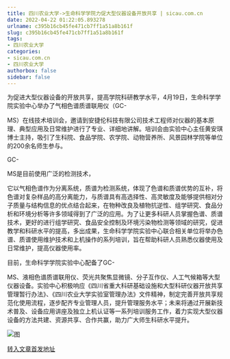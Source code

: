 ```yaml
---
title: 四川农业大学->生命科学学院力促大型仪器设备开放共享 | sicau.com.cn
date: 2022-04-22 01:22:05.893278
urlname: c395b16cb45fe471cb7ff1a51a8b161f
slug: c395b16cb45fe471cb7ff1a51a8b161f
tags: 
- 四川农业大学
categories:
- sicau.com.cn
- 四川农业大学
authorbox: false
sidebar: false
---
```

为促进大型仪器设备的开放共享，提高学院科研教学水平，4月19日，生命科学学院实验中心举办了气相色谱质谱联用仪（GC-

MS）在线技术培训会，邀请到安捷伦科技有限公司技术工程师对仪器的基本原理、典型应用及日常维护进行了专业、详细地讲解。培训会由实验中心主任黄安琪博士主持，吸引了生科院、食品学院、农学院、动物营养所、风景园林学院等单位的200余名师生参与。

GC-

MS是目前使用广泛的检测技术，
<!--more-->
它以气相色谱作为分离系统，质谱为检测系统，体现了色谱和质谱优势的互补，将色谱对复杂样品的高分离能力，与质谱具有高选择性、高灵敏度及能够提供相对分子质量与结构信息的优点结合起来，在物种改良及植物抗逆性、组学研究、食品分析和环境分析等许多领域得到了广泛的应用。为了让更多科研人员掌握色谱、质谱技术，更好的进行组学研究、食品安全控制及环境污染物检测等领域的研究，促进教学和科研水平的提高，多出成果，生命科学学院实验中心联合相关单位将举办色谱、质谱使用维护技术和上机操作的系列培训，旨在帮助科研人员熟悉仪器使用及日常维护，提高仪器使用率。

目前，生命科学学院实验中心配备了GC-

MS、液相色谱质谱联用仪、荧光共聚焦显微镜、分子互作仪、人工气候箱等大型仪器设备。实验中心积极响应《四川省重大科研基础设施和大型科研仪器开放共享管理暂行办法》、《四川农业大学实验室管理办法》文件精神，制定完善开放共享规范化使用流程，逐步配齐专业管理人员，提升管理服务水平；未来将通过开展新技术普及、设备应用讲座及独立上机认证等一系列培训服务工作，着力实现大型仪器设备的方法共建、资源共享、合作共赢，助力广大师生科研水平提升。

![图](https://news.sicau.edu.cn/__local/D/7E/6F/AF49774D9B609A73D0363297F70_5A8FDE6A_6E006.png)

[转入文章首发地址](https://news.sicau.edu.cn/info/1078/67433.htm)